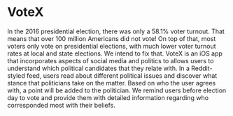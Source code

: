 # VoteX
In the 2016 presidential election, there was only a 58.1% voter turnout. That means that over 100 million Americans did not vote! On top of that, most voters only vote on presidential elections, with much lower voter turnout rates at local and state elections. We intend to fix that. VoteX is an iOS app that incorporates aspects of social media and politics to allows users to understand which political candidates that they relate with. In a Reddit-styled feed, users read about different political issues and discover what stance that politicians take on the matter. Based on who the user agrees with, a point will be added to the politician. We remind users before election day to vote and provide them with detailed information regarding who corresponded most with their beliefs.
